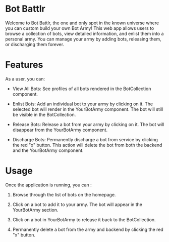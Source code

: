 # Bot Battlr

Welcome to Bot Battlr, the one and only spot in the known universe where you can custom build your own Bot Army! This web app allows users to browse a collection of bots, view detailed information, and enlist them into a personal army. You can manage your army by adding bots, releasing them, or discharging them forever.

# Features

As a user, you can:

- View All Bots: See profiles of all bots rendered in the BotCollection component.

- Enlist Bots: Add an individual bot to your army by clicking on it. The selected bot will render in the YourBotArmy component. The bot will still be visible in the BotCollection.

- Release Bots: Release a bot from your army by clicking on it. The bot will disappear from the YourBotArmy component.

- Discharge Bots: Permanently discharge a bot from service by clicking the red "x" button. This action will delete the bot from both the backend and the YourBotArmy component.

# Usage

Once the application is running, you can :

1. Browse through the list of bots on the homepage.

2. Click on a bot to add it to your army. The bot will appear in the YourBotArmy section.

3. Click on a bot in YourBotArmy to release it back to the BotCollection.

4. Permanently delete a bot from the army and backend by clicking the red "x" button.

